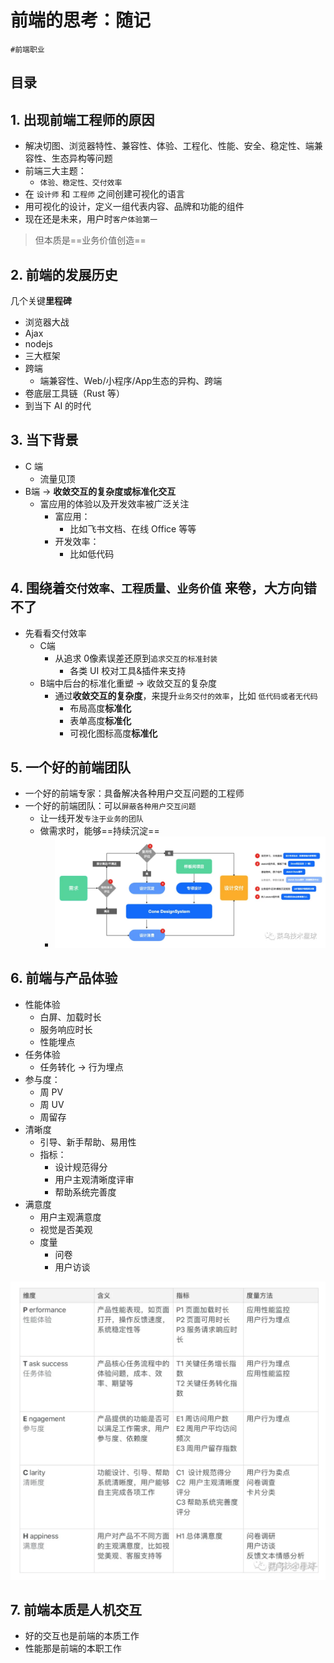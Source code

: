 
# 前端的思考：随记

`#前端职业` 


## 目录
<!-- toc -->
 ## 1. 出现前端工程师的原因 

- 解决切图、浏览器特性、兼容性、体验、工程化、性能、安全、稳定性、端兼容性、生态异构等问题
- 前端三大主题：
	- `体验、稳定性、交付效率`
- 在 `设计师` 和 `工程师` 之间创建可视化的语言
- 用可视化的设计，定义一组代表内容、品牌和功能的组件
- 现在还是未来，用户时`客户体验第一`

> 但本质是==业务价值创造==

## 2. 前端的发展历史

几个关键**里程碑**
- 浏览器大战
- Ajax
- nodejs 
- 三大框架 
- 跨端
	- 端兼容性、Web/小程序/App生态的异构、跨端
- 卷底层工具链（Rust 等）
- 到当下 AI 的时代

## 3. 当下背景

- C 端 
	- 流量见顶
- B端 → **收敛交互的复杂度或标准化交互**
	- 富应用的体验以及开发效率被广泛关注
		- 富应用：
			- 比如飞书文档、在线 Office 等等
		- 开发效率：
			- 比如低代码

## 4. 围绕着`交付效率、工程质量、业务价值` 来卷，大方向错不了

- 先看看交付效率
	- C端
		- 从追求 0像素误差还原到`追求交互的标准封装` 
			- 各类 UI 校对工具&插件来支持
	- B端中后台的标准化重塑 → 收敛交互的复杂度
		- 通过**收敛交互的复杂度**，来提升`业务交付的效率`，比如 `低代码或者无代码`
			- 布局高度**标准化**
			- 表单高度**标准化**
			- 可视化图标高度**标准化**

## 5. 一个好的前端团队

- 一个好的前端专家：具备解决各种用户交互问题的工程师
- 一个好的前端团队：可以`屏蔽各种用户交互问题`
	- 让一线开发`专注于业务的团队`
	- 做需求时，能够==持续沉淀==
		- ![图片&文件](./files/20241114-8.png)

## 6. 前端与产品体验

- 性能体验
	- 白屏、加载时长
	- 服务响应时长
	- 性能埋点
- 任务体验
	- 任务转化 → 行为埋点
- 参与度：
	- 周 PV
	- 周 UV
	- 周留存
- 清晰度
	- 引导、新手帮助、易用性
	- 指标：
		- 设计规范得分
		- 用户主观清晰度评审
		- 帮助系统完善度
- 满意度
	- 用户主观满意度
	- 视觉是否美观
	- 度量
		- 问卷
		- 用户访谈

![图片&文件](./files/20241114-7.png)

## 7. 前端本质是人机交互

- 好的交互也是前端的本质工作
- 性能那是前端的本职工作

